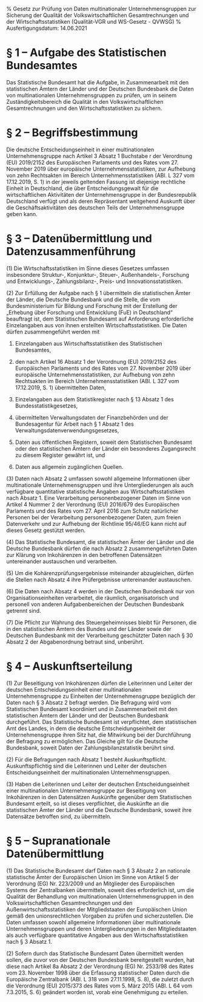 % Gesetz zur Prüfung von Daten multinationaler Unternehmensgruppen zur Sicherung der Qualität der Volkswirtschaftlichen Gesamtrechnungen und der Wirtschaftsstatistiken  (Qualität-VGR und WS-Gesetz - QVWSG)
% Ausfertigungsdatum: 14.06.2021
 
# § 1 – Aufgabe des Statistischen Bundesamtes

Das Statistische Bundesamt hat die Aufgabe, in Zusammenarbeit mit den statistischen Ämtern der Länder und der Deutschen Bundesbank die Daten von multinationalen Unternehmensgruppen zu prüfen, um in seinem Zuständigkeitsbereich die Qualität in den Volkswirtschaftlichen Gesamtrechnungen und den Wirtschaftsstatistiken zu sichern.

# § 2 – Begriffsbestimmung

Die deutsche Entscheidungseinheit in einer multinationalen Unternehmensgruppe nach Artikel 3 Absatz 1 Buchstabe r der Verordnung (EU) 2019/2152 des Europäischen Parlaments und des Rates vom 27. November 2019 über europäische Unternehmensstatistiken, zur Aufhebung von zehn Rechtsakten im Bereich Unternehmensstatistiken (ABl. L 327 vom 17.12.2019, S. 1) in der jeweils geltenden Fassung ist diejenige rechtliche Einheit in Deutschland, die über Entscheidungsgewalt für die wirtschaftlichen Aktivitäten der Unternehmensgruppe in der Bundesrepublik Deutschland verfügt und als deren Repräsentant weitgehend Auskunft über die Geschäftsaktivitäten des deutschen Teils der Unternehmensgruppe geben kann.

# § 3 – Datenübermittlung und Datenzusammenführung

(1) Die Wirtschaftsstatistiken im Sinne dieses Gesetzes umfassen insbesondere Struktur-, Konjunktur-, Steuer-, Außenhandels-, Forschung und Entwicklungs-, Zahlungsbilanz-, Preis- und Innovationsstatistiken.

(2) Zur Erfüllung der Aufgabe nach § 1 übermitteln die statistischen Ämter der Länder, die Deutsche Bundesbank und die Stelle, die vom Bundesministerium für Bildung und Forschung mit der Erstellung der „Erhebung über Forschung und Entwicklung (FuE) in Deutschland“ beauftragt ist, dem Statistischen Bundesamt auf Anforderung erforderliche Einzelangaben aus von ihnen erstellten Wirtschaftsstatistiken. Die Daten dürfen zusammengeführt werden mit

1. Einzelangaben aus Wirtschaftsstatistiken des Statistischen Bundesamtes,

2. den nach Artikel 16 Absatz 1 der Verordnung (EU) 2019/2152 des Europäischen Parlaments und des Rates vom 27. November 2019 über europäische Unternehmensstatistiken, zur Aufhebung von zehn Rechtsakten im Bereich Unternehmensstatistiken (ABl. L 327 vom 17.12.2019, S. 1) übermittelten Daten,

3. Einzelangaben aus dem Statistikregister nach § 13 Absatz 1 des Bundesstatistikgesetzes,

4. übermittelten Verwaltungsdaten der Finanzbehörden und der Bundesagentur für Arbeit nach § 1 Absatz 1 des Verwaltungsdatenverwendungsgesetzes,

5. Daten aus öffentlichen Registern, soweit dem Statistischen Bundesamt oder den statistischen Ämtern der Länder ein besonderes Zugangsrecht zu diesem Register gewährt ist, und

6. Daten aus allgemein zugänglichen Quellen.

(3) Daten nach Absatz 2 umfassen sowohl allgemeine Informationen über multinationale Unternehmensgruppen und ihre Untergliederungen als auch verfügbare quantitative statistische Angaben aus Wirtschaftsstatistiken nach Absatz 1. Eine Verarbeitung personenbezogener Daten im Sinne von Artikel 4 Nummer 2 der Verordnung (EU) 2016/679 des Europäischen Parlaments und des Rates vom 27. April 2016 zum Schutz natürlicher Personen bei der Verarbeitung personenbezogener Daten, zum freien Datenverkehr und zur Aufhebung der Richtlinie 95/46/EG kann nicht auf dieses Gesetz gestützt werden.

(4) Das Statistische Bundesamt, die statistischen Ämter der Länder und die Deutsche Bundesbank dürfen die nach Absatz 2 zusammengeführten Daten zur Klärung von Inkohärenzen in den betroffenen Datensätzen untereinander austauschen und verarbeiten.

(5) Um die Kohärenzprüfungsergebnisse miteinander abzugleichen, dürfen die Stellen nach Absatz 4 ihre Prüfergebnisse untereinander austauschen.

(6) Die Daten nach Absatz 4 werden in der Deutschen Bundesbank nur von Organisationseinheiten verarbeitet, die räumlich, organisatorisch und personell von anderen Aufgabenbereichen der Deutschen Bundesbank getrennt sind.

(7) Die Pflicht zur Wahrung des Steuergeheimnisses bleibt für Personen, die in den statistischen Ämtern des Bundes und der Länder sowie der Deutschen Bundesbank mit der Verarbeitung geschützter Daten nach § 30 Absatz 2 der Abgabenordnung betraut sind, unberührt.

# § 4 – Auskunftserteilung

(1) Zur Beseitigung von Inkohärenzen dürfen die Leiterinnen und Leiter der deutschen Entscheidungseinheit einer multinationalen Unternehmensgruppe zu Einheiten der Unternehmensgruppe bezüglich der Daten nach § 3 Absatz 2 befragt werden. Die Befragung wird vom Statistischen Bundesamt koordiniert und in Zusammenarbeit mit den statistischen Ämtern der Länder und der Deutschen Bundesbank durchgeführt. Das Statistische Bundesamt ist verpflichtet, dem statistischen Amt des Landes, in dem die deutsche Entscheidungseinheit der Unternehmensgruppe ihren Sitz hat, die Mitwirkung bei der Durchführung der Befragung zu ermöglichen. Das Gleiche gilt für die Deutsche Bundesbank, soweit Daten der Zahlungsbilanzstatistik berührt sind.

(2) Für die Befragungen nach Absatz 1 besteht Auskunftspflicht. Auskunftspflichtig sind die Leiterinnen und Leiter der deutschen Entscheidungseinheit der multinationalen Unternehmensgruppen.

(3) Haben die Leiterinnen und Leiter der deutschen Entscheidungseinheit einer multinationalen Unternehmensgruppe zur Beseitigung von Inkohärenzen in den Datensätzen Auskünfte gegenüber dem Statistischen Bundesamt erteilt, so ist dieses verpflichtet, die Auskünfte an die statistischen Ämter der Länder und die Deutsche Bundesbank, soweit ihre Datensätze betroffen sind, zu übermitteln.

# § 5 – Supranationale Datenübermittlung

(1) Das Statistische Bundesamt darf Daten nach § 3 Absatz 2 an nationale statistische Ämter der Europäischen Union im Sinne von Artikel 5 der Verordnung (EG) Nr. 223/2009 und an Mitglieder des Europäischen Systems der Zentralbanken übermitteln, soweit dies erforderlich ist, um die Qualität der Behandlung von multinationalen Unternehmensgruppen in den Volkswirtschaftlichen Gesamtrechnungen und den Außenwirtschaftsstatistiken der Mitgliedstaaten der Europäischen Union gemäß den unionsrechtlichen Vorgaben zu prüfen und sicherzustellen. Die Daten umfassen sowohl allgemeine Informationen über multinationale Unternehmensgruppen und deren Untergliederungen in den Mitgliedstaaten als auch verfügbare quantitative Angaben aus den Wirtschaftsstatistiken nach § 3 Absatz 1.

(2) Sofern durch das Statistische Bundesamt Daten übermittelt werden sollen, die zuvor von der Deutschen Bundesbank bereitgestellt wurden, hat diese nach Artikel 8a Absatz 2 der Verordnung (EG) Nr. 2533/98 des Rates vom 23. November 1998 über die Erfassung statistischer Daten durch die Europäische Zentralbank (ABl. L 318 vom 27.11.1998, S. 8), die zuletzt durch die Verordnung (EU) 2015/373 des Rates vom 5. März 2015 (ABl. L 64 vom 7.3.2015, S. 6) geändert worden ist, vorab eine Genehmigung zu erteilen.
